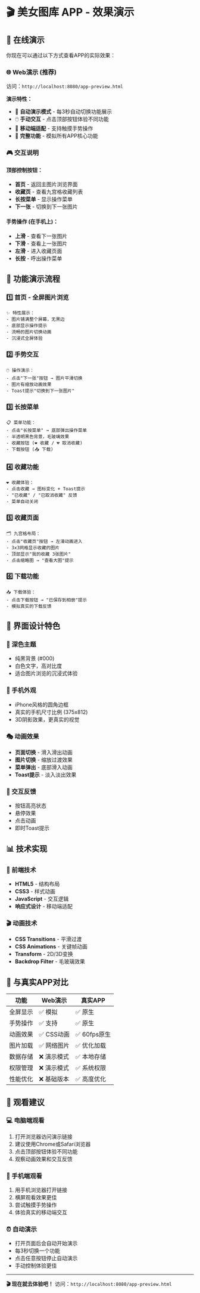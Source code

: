 # 🎬 美女图库 APP - 效果演示

## 📱 在线演示

你现在可以通过以下方式查看APP的实际效果：

### 🌐 Web演示 (推荐)
访问：`http://localhost:8080/app-preview.html`

**演示特性：**
- 🔄 **自动演示模式** - 每3秒自动切换功能展示
- 🖱️ **手动交互** - 点击顶部按钮体验不同功能
- 📱 **移动端适配** - 支持触摸手势操作
- 🎯 **完整功能** - 模拟所有APP核心功能

### 🎮 交互说明

#### 顶部控制按钮：
- **首页** - 返回主图片浏览界面
- **收藏页** - 查看九宫格收藏列表
- **长按菜单** - 显示操作菜单
- **下一张** - 切换到下一张图片

#### 手势操作 (在手机上)：
- **上滑** - 查看下一张图片
- **下滑** - 查看上一张图片  
- **左滑** - 进入收藏页面
- **长按** - 呼出操作菜单

## 🎯 功能演示流程

### 1️⃣ 首页 - 全屏图片浏览
```
✨ 特性展示：
- 图片铺满整个屏幕，无黑边
- 底部显示操作提示
- 流畅的图片切换动画
- 沉浸式全屏体验
```

### 2️⃣ 手势交互
```
🖱️ 操作演示：
- 点击"下一张"按钮 → 图片平滑切换
- 图片有缩放动画效果
- Toast提示"切换到下一张图片"
```

### 3️⃣ 长按菜单
```
📋 菜单功能：
- 点击"长按菜单" → 底部弹出操作菜单
- 半透明黑色背景，毛玻璃效果
- 收藏按钮 (❤️ 收藏 / 💔 取消收藏)
- 下载按钮 (📥 下载)
```

### 4️⃣ 收藏功能
```
❤️ 收藏体验：
- 点击收藏 → 图标变化 + Toast提示
- "已收藏" / "已取消收藏" 反馈
- 菜单自动关闭
```

### 5️⃣ 收藏页面
```
🗂️ 九宫格布局：
- 点击"收藏页"按钮 → 左滑动画进入
- 3x3网格显示收藏的图片
- 顶部显示"我的收藏 3张图片"
- 点击缩略图 → "查看大图"提示
```

### 6️⃣ 下载功能
```
📥 下载体验：
- 点击下载按钮 → "已保存到相册"提示
- 模拟真实的下载反馈
```

## 🎨 界面设计特色

### 🌙 深色主题
- 纯黑背景 (#000)
- 白色文字，高对比度
- 适合图片浏览的沉浸式体验

### 📱 手机外观
- iPhone风格的圆角边框
- 真实的手机尺寸比例 (375x812)
- 3D阴影效果，更真实的视觉

### 🎭 动画效果
- **页面切换** - 滑入滑出动画
- **图片切换** - 缩放过渡效果  
- **菜单弹出** - 底部滑入动画
- **Toast提示** - 淡入淡出效果

### 🎯 交互反馈
- 按钮高亮状态
- 悬停效果
- 点击动画
- 即时Toast提示

## 📊 技术实现

### 🔧 前端技术
- **HTML5** - 结构布局
- **CSS3** - 样式动画
- **JavaScript** - 交互逻辑
- **响应式设计** - 移动端适配

### 🎬 动画技术
- **CSS Transitions** - 平滑过渡
- **CSS Animations** - 关键帧动画
- **Transform** - 2D/3D变换
- **Backdrop Filter** - 毛玻璃效果

## 🚀 与真实APP对比

| 功能 | Web演示 | 真实APP |
|------|---------|---------|
| 全屏显示 | ✅ 模拟 | ✅ 原生 |
| 手势操作 | ✅ 支持 | ✅ 原生 |
| 动画效果 | ✅ CSS动画 | ✅ 60fps原生 |
| 图片加载 | ✅ 网络图片 | ✅ 优化加载 |
| 数据存储 | ❌ 演示模式 | ✅ 本地存储 |
| 权限管理 | ❌ 演示模式 | ✅ 系统权限 |
| 性能优化 | ❌ 基础版本 | ✅ 高度优化 |

## 🎉 观看建议

### 💻 电脑端观看
1. 打开浏览器访问演示链接
2. 建议使用Chrome或Safari浏览器
3. 点击顶部按钮体验不同功能
4. 观察动画效果和交互反馈

### 📱 手机端观看  
1. 用手机浏览器打开链接
2. 横屏观看效果更佳
3. 尝试触摸手势操作
4. 体验真实的移动端交互

### ⏰ 自动演示
- 打开页面后会自动开始演示
- 每3秒切换一个功能
- 点击任意按钮停止自动演示
- 手动控制体验更佳

---

**🎬 现在就去体验吧！** 
访问：`http://localhost:8080/app-preview.html`